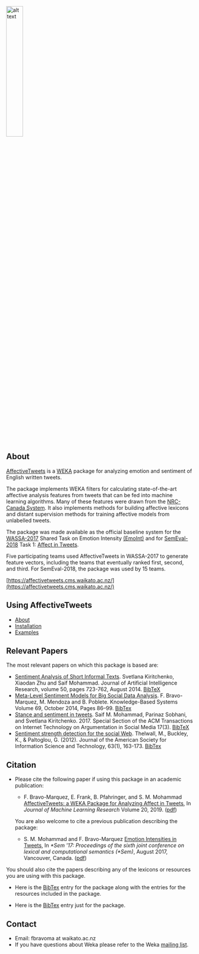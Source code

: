 <img src="img/logo.png" alt="alt text" width="30%" height="30%"> 

## About

[AffectiveTweets](https://affectivetweets.cms.waikato.ac.nz/) is a [WEKA](http://www.cs.waikato.ac.nz/~ml/weka/) package for analyzing emotion and sentiment of English written tweets. 

The package implements WEKA filters for calculating state-of-the-art affective analysis features from tweets that can be fed into machine learning algorithms. Many of these features were drawn from the [NRC-Canada System](http://saifmohammad.com/WebPages/NRC-Canada-Sentiment.htm). It also implements methods for building affective lexicons and distant supervision methods for training affective models from unlabelled tweets.


The package was made available as the official baseline system for the [WASSA-2017](http://optima.jrc.it/wassa2017/) Shared Task on Emotion Intensity [(EmoInt)](http://saifmohammad.com/WebPages/EmotionIntensity-SharedTask.html) and for [SemEval-2018](http://alt.qcri.org/semeval2018/) Task 1: [Affect in Tweets](http://www.saifmohammad.com/WebPages/affectintweets.htm). 

Five participating teams used AffectiveTweets in WASSA-2017 to generate feature vectors, including the teams that eventually ranked first, second, and third. For SemEval-2018, the package was used by 15 teams.

[https://affectivetweets.cms.waikato.ac.nz/](https://affectivetweets.cms.waikato.ac.nz/)

## Using AffectiveTweets

* [About](https://affectivetweets.cms.waikato.ac.nz/#about)
* [Installation](https://affectivetweets.cms.waikato.ac.nz/install/)
* [Examples](https://affectivetweets.cms.waikato.ac.nz/examples/)



## Relevant Papers

The most relevant papers on which this package is based are:


 * [Sentiment Analysis of Short Informal Texts](http://saifmohammad.com/WebDocs/NRC-Sentiment-JAIR-2014.pdf). Svetlana Kiritchenko, Xiaodan Zhu and Saif Mohammad. Journal of Artificial Intelligence Research, volume 50, pages 723-762, August 2014. [BibTeX](http://saifmohammad.com/WebDocs/JAIR14-bibtex.txt)
 * [Meta-Level Sentiment Models for Big Social Data Analysis](http://www.sciencedirect.com/science/article/pii/S0950705114002068). F. Bravo-Marquez, M. Mendoza and B. Poblete. Knowledge-Based Systems Volume 69, October 2014, Pages 86–99. [BibTex](http://dblp.uni-trier.de/rec/bib2/journals/kbs/Bravo-MarquezMP14.bib)
 * [Stance and sentiment in tweets](http://saifmohammad.com/WebDocs/1605.01655v1.pdf). Saif M. Mohammad, Parinaz Sobhani, and Svetlana Kiritchenko. 2017. Special Section of the ACM Transactions on Internet Technology on Argumentation in Social Media 17(3). [BibTeX](http://saifmohammad.com/WebPages/Abstracts/stance-toit.bib.txt)
 * [Sentiment strength detection for the social Web](http://dl.acm.org/citation.cfm?id=2336261). Thelwall, M., Buckley, K., & Paltoglou, G. (2012). Journal of the American Society for Information Science and Technology, 63(1), 163-173. [BibTex](http://dblp.uni-trier.de/rec/bib2/journals/jasis/ThelwallBP12.bib)





## Citation
- Please cite the following paper if using this package in an academic publication:

  - F. Bravo-Marquez, E. Frank, B. Pfahringer, and S. M. Mohammad [AffectiveTweets: a WEKA Package for Analyzing Affect in Tweets](http://jmlr.org/papers/v20/18-450.html), In *Journal of Machine Learning Research* Volume 20, 2019. ([pdf](https://felipebravom.com/publications/jmlr2019.pdf))

  You are also welcome to cite a previous publication describing the package:

  - S. M. Mohammad and F. Bravo-Marquez [Emotion Intensities in Tweets](http://anthology.aclweb.org/S/S17/S17-1007.pdf), In *\*Sem '17: Proceedings of the sixth joint conference on lexical and computational semantics (\*Sem)*, August 2017, Vancouver, Canada. ([pdf](https://felipebravom.com/publications/starsem2017.pdf)) 

You should also cite the papers describing any of the lexicons or resources you are using with this package. 

* Here is the [BibTex](https://affectivetweets.cms.waikato.ac.nz/fullBio.bib.txt) entry for the package along with the entries for the resources included in the package. 

* Here is the [BibTex](https://affectivetweets.cms.waikato.ac.nz/shortBio.bib.txt) entry just for the package.



## Contact
* Email: fbravoma at waikato.ac.nz
* If you have questions about Weka please refer to the Weka [mailing list](https://list.waikato.ac.nz/mailman/listinfo/wekalist). 



